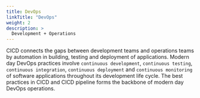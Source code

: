 ```yaml
---
title: DevOps
linkTitle: "DevOps"
weight: 2
description: >
  Development + Operations
---
```


CICD connects the gaps between development teams and operations teams by automation in building, testing and deployment of applications. Modern day DevOps practices involve `continuous development`, `continuous testing`, `continuous integration`, `continuous deployment` and `continuous monitoring` of software applications throughout its development life cycle. The best practices in CICD and CICD pipeline forms the backbone of modern day DevOps operations.
